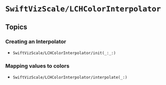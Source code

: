 # ``SwiftVizScale/LCHColorInterpolator``

## Topics

### Creating an Interpolator

- ``SwiftVizScale/LCHColorInterpolator/init(_:_:)``

### Mapping values to colors

- ``SwiftVizScale/LCHColorInterpolator/interpolate(_:)``
